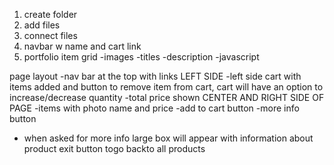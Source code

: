 1. create folder
2. add files
3. connect files
4. navbar w name and cart link
5. portfolio item grid
    -images
    -titles
    -description
    -javascript

page layout
-nav bar at the top with links
LEFT SIDE
-left side cart with items added and button to remove item from cart, cart will have an option to increase/decrease quantity
-total price shown 
CENTER AND RIGHT SIDE OF PAGE
-items with photo name and price
-add to cart button
-more info button
- when asked for more info large box will appear with information about product exit button togo backto all products